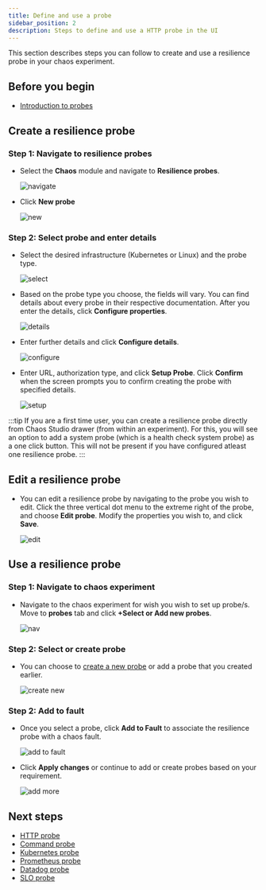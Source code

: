 ```yaml
---
title: Define and use a probe
sidebar_position: 2
description: Steps to define and use a HTTP probe in the UI
---
```


This section describes steps you can follow to create and use a resilience probe in your chaos experiment.

## Before you begin

* [Introduction to probes](/docs/chaos-engineering/features/resilience-probes/introduction)

## Create a resilience probe

### Step 1: Navigate to resilience probes

* Select the **Chaos** module and navigate to **Resilience probes**.

  ![navigate](./static/use-probe/navigate-1.png)

* Click **New probe**

  ![new](./static/use-probe/new-2.png)

### Step 2: Select probe and enter details

* Select the desired infrastructure (Kubernetes or Linux) and the probe type.

  ![select](./static/use-probe/select-3.png)

* Based on the probe type you choose, the fields will vary. You can find details about every probe in their respective documentation. After you enter the details, click **Configure properties**.

  ![details](./static/use-probe/details-4.png)

* Enter further details and click **Configure details**.

  ![configure](./static/use-probe/configure-5.png)

* Enter URL, authorization type, and click **Setup Probe**. Click **Confirm** when the screen prompts you to confirm creating the probe with specified details.

  ![setup](./static/use-probe/setup-6.png)

:::tip
If you are a first time user, you can create a resilience probe directly from Chaos Studio drawer (from within an experiment). For this, you will see an option to add a system probe (which is a health check system probe) as a one click button. This will not be present if you have configured atleast one resilience probe. 
:::

## Edit a resilience probe

* You can edit a resilience probe by navigating to the probe you wish to edit. Click the three vertical dot menu to the extreme right of the probe, and choose **Edit probe**. Modify the properties you wish to, and click **Save**.

  ![edit](./static/use-probe/edit-probe.png)

## Use a resilience probe

### Step 1: Navigate to chaos experiment

* Navigate to the chaos experiment for wish you wish to set up probe/s. Move to **probes** tab and click **+Select or Add new probes**.

  ![nav](./static/use-probe/select-1.png)

### Step 2: Select or create probe

* You can choose to [create a new probe](#create-a-resilience-probe) or add a probe that you created earlier.

  ![create new](./static/use-probe/select-new-2.png)

### Step 2: Add to fault

* Once you select a probe, click **Add to Fault** to associate the resilience probe with a chaos fault.

  ![add to fault](./static/use-probe/add-to-fault-3.png)

* Click **Apply changes** or continue to add or create probes based on your requirement.

  ![add more](./static/use-probe/add-more-4.png)

## Next steps

* [HTTP probe](/docs/chaos-engineering/features/probes/http-probe)
* [Command probe](/docs/chaos-engineering/features/probes/cmd-probe)
* [Kubernetes probe](/docs/chaos-engineering/features/probes/k8s-probe)
* [Prometheus probe](/docs/chaos-engineering/features/probes/prom-probe)
* [Datadog probe](/docs/chaos-engineering/features/probes/datadog-probe)
* [SLO probe](/docs/chaos-engineering/features/probes/slo-probe)